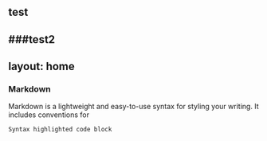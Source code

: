 ## test
###test2
---
layout: home
---
### Markdown

Markdown is a lightweight and easy-to-use syntax for styling your writing. It includes conventions for

```markdown
Syntax highlighted code block
